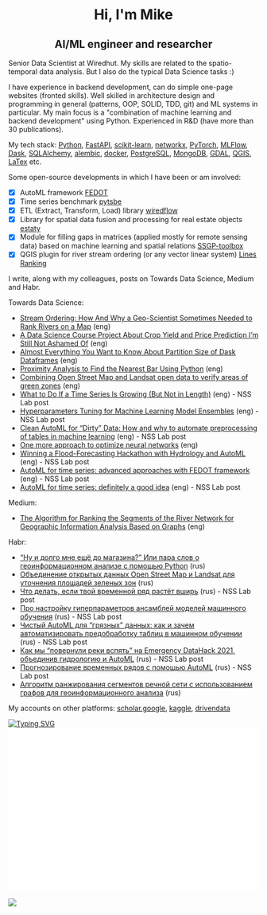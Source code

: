 <h1 align="center">Hi, I'm Mike </h1>

<h2 align="center">AI/ML engineer and researcher </h2>

Senior Data Scientist at Wiredhut.
My skills are related to the spatio-temporal data analysis. 
But I also do the typical Data Science tasks :) 

I have experience in backend development, can do simple one-page websites (fronted skills). Well skilled 
in architecture design and programming in general (patterns, OOP, SOLID, TDD, git) and ML systems in particular. My 
main focus is a "combination of machine learning and backend development" using Python. Experienced in R&D (have more than 30 publications).

My tech stack: [Python](https://www.python.org/), [FastAPI](https://fastapi.tiangolo.com/), 
[scikit-learn](https://scikit-learn.org/stable/), [networkx](https://networkx.org/), [PyTorch](https://pytorch.org/), [MLFlow](https://mlflow.org/), [Dask](https://www.dask.org/), [SQLAlchemy](https://www.sqlalchemy.org/), [alembic](https://alembic.sqlalchemy.org/en/latest/),
[docker](https://www.docker.com/), [PostgreSQL](https://www.postgresql.org/), 
[MongoDB](https://www.mongodb.com/), [GDAL](https://gdal.org/), [QGIS](https://qgis.org/en/site/), [LaTex](https://www.latex-project.org/) etc.

Some open-source developments in which I have been or am involved:
- [x] AutoML framework [FEDOT](https://github.com/nccr-itmo/FEDOT)
- [x] Time series benchmark [pytsbe](https://github.com/ITMO-NSS-team/pytsbe)
- [x] ETL (Extract, Transform, Load) library [wiredflow](https://github.com/wiredhut/wiredflow)
- [x] Library for spatial data fusion and processing for real estate objects [estaty](https://github.com/red5ai/estaty)
- [x] Module for filling gaps in matrices (applied mostly for remote sensing data) based on machine learning and spatial
   relations [SSGP-toolbox](https://github.com/Dreamlone/SSGP-toolbox)
- [x] QGIS plugin for river stream ordering (or any vector linear system) [Lines Ranking](https://github.com/ChrisLisbon/QGIS_LinesRankingPlugin)

I write, along with my colleagues, posts on Towards Data Science, Medium and Habr. 

Towards Data Science:
- [Stream Ordering: How And Why a Geo-Scientist Sometimes Needed to Rank Rivers on a Map](https://medium.com/towards-data-science/stream-ordering-how-and-why-a-geo-scientist-sometimes-needed-to-rank-rivers-on-a-map-360dce356df5) (eng)
- [A Data Science Course Project About Crop Yield and Price Prediction I’m Still Not Ashamed Of](https://medium.com/towards-data-science/a-data-science-course-project-about-crop-yield-and-price-prediction-im-still-not-ashamed-of-75712dc8696f) (eng)
- [Almost Everything You Want to Know About Partition Size of Dask Dataframes](https://medium.com/towards-data-science/almost-everything-you-want-to-know-about-partition-size-of-dask-dataframes-ac1b136d7674) (eng)
- [Proximity Analysis to Find the Nearest Bar Using Python](https://medium.com/towards-data-science/proximity-analysis-to-find-the-nearest-bar-using-python-a29d29a3754d) (eng)
- [Combining Open Street Map and Landsat open data to verify areas of green zones](https://medium.com/towards-data-science/combining-open-street-map-and-landsat-open-data-to-verify-areas-of-green-zones-b1956e561321) (eng)
- [What to Do If a Time Series Is Growing (But Not in Length)](https://medium.com/towards-data-science/what-to-do-if-a-time-series-is-growing-but-not-in-length-421fc84c6893) (eng) - NSS Lab post
- [Hyperparameters Tuning for Machine Learning Model Ensembles](https://towardsdatascience.com/hyperparameters-tuning-for-machine-learning-model-ensembles-8051782b538b) (eng) - NSS Lab post
- [Clean AutoML for “Dirty” Data: How and why to automate preprocessing of tables in machine learning](https://towardsdatascience.com/clean-automl-for-dirty-data-how-and-why-to-automate-preprocessing-of-tables-in-machine-learning-d79ac87780d3) (eng) - NSS Lab post
- [One more approach to optimize neural networks](https://towardsdatascience.com/one-more-approach-to-optimize-neural-networks-1dd173703301) (eng)
- [Winning a Flood-Forecasting Hackathon with Hydrology and AutoML](https://towardsdatascience.com/winning-a-flood-forecasting-hackathon-with-hydrology-and-automl-156a8a7a4ede) (eng) - NSS Lab post
- [AutoML for time series: advanced approaches with FEDOT framework](https://towardsdatascience.com/automl-for-time-series-advanced-approaches-with-fedot-framework-4f9d8ea3382c) (eng) - NSS Lab post
- [AutoML for time series: definitely a good idea](https://towardsdatascience.com/automl-for-time-series-definitely-a-good-idea-c51d39b2b3f) (eng) - NSS Lab post

Medium:
- [The Algorithm for Ranking the Segments of the River Network for Geographic Information Analysis Based on Graphs](https://medium.com/swlh/the-algorithm-for-ranking-the-segments-of-the-river-network-for-geographic-information-analysis-b25cffb0d167?sk=f1475802bd96f8d14c994a6f87f7453d) (eng)

Habr:
- [“Ну и долго мне ещё до магазина?” Или пара слов о геоинформационном анализе с помощью Python](https://habr.com/ru/articles/770216/) (rus)
- [Объединение открытых данных Open Street Map и Landsat для уточнения площадей зеленых зон](https://habr.com/ru/articles/764686/) (rus)
- [Что делать, если твой временной ряд растёт вширь](https://habr.com/ru/post/696336/) (rus) - NSS Lab post
- [Про настройку гиперпараметров ансамблей моделей машинного обучения](https://habr.com/ru/post/672486/) (rus) - NSS Lab post
- [Чистый AutoML для “грязных” данных: как и зачем автоматизировать предобработку таблиц в машинном обучении](https://habr.com/ru/company/ods/blog/657525/) (rus) - NSS Lab post 
- [Как мы “повернули реки вспять” на Emergency DataHack 2021, объединив гидрологию и AutoML](https://habr.com/ru/post/577886/) (rus) - NSS Lab post 
- [Прогнозирование временных рядов с помощью AutoML](https://habr.com/ru/post/559796/) (rus) - NSS Lab post 
- [Алгоритм ранжирования сегментов речной сети с использованием графов для геоинформационного анализа](https://habr.com/ru/post/514526/) (rus)

My accounts on other platforms: [scholar.google](https://scholar.google.com/citations?user=zHMQXt8AAAAJ&hl=eng), [kaggle](https://www.kaggle.com/dreamlone), [drivendata](https://www.drivendata.org/users/Dreamlone/)

[![Typing SVG](https://readme-typing-svg.herokuapp.com?font=Fira+Code&size=14&pause=1000&color=2EDC81&width=435&lines=Love+open-source+and+everything+related+to+it)](https://git.io/typing-svg)
![Metrics](/github-metrics.svg)

![](https://komarev.com/ghpvc/?username=Dreamlone)
